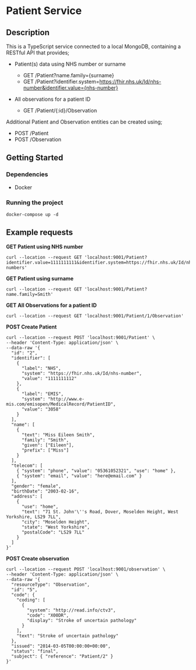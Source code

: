 # Patient Service

## Description

This is a TypeScript service connected to a local MongoDB, containing a RESTful API that provides;

- Patient(s) data using NHS number or surname
  - GET /Patient?name.family={surname}
  - GET /Patient?identifier.system=https://fhir.nhs.uk/Id/nhs-number&identifier.value={nhs-number}
  
- All observations for a patient ID
  - GET /Patient/{:id}/Observation
 
Additional Patient and Observation entities can be created using;
- POST /Patient
- POST /Observation

## Getting Started

### Dependencies
- Docker

### Running the project
```
docker-compose up -d
```

## Example requests

**GET Patient using NHS number**
```
curl --location --request GET 'localhost:9001/Patient?identifier.value=1111111111&identifier.system=https://fhir.nhs.uk/Id/nhs-numbers'
```

**GET Patient using surname**
```
curl --location --request GET 'localhost:9001/Patient?name.family=Smith'
```

**GET All Observations for a patient ID**
```
curl --location --request GET 'localhost:9001/Patient/1/Observation'
```

**POST Create Patient**
```
curl --location --request POST 'localhost:9001/Patient' \
--header 'Content-Type: application/json' \
--data-raw '{
  "id": "2",
  "identifier": [
    {
      "label": "NHS",
      "system": "https://fhir.nhs.uk/Id/nhs-number",
      "value": "1111111112"
    },
    {
      "label": "EMIS",
      "system": "http://www.e-mis.com/emisopen/MedicalRecord/PatientID",
      "value": "3058"
    }
  ],
  "name": [
    {
      "text": "Miss Eileen Smith",
      "family": "Smith",
      "given": ["Eileen"],
      "prefix": ["Miss"]
    }
  ],
  "telecom": [
    { "system": "phone", "value": "05361052321", "use": "home" },
    { "system": "email", "value": "here@email.com" }
  ],
  "gender": "female",
  "birthDate": "2003-02-16",
  "address": [
    {
      "use": "home",
      "text": "71 St. John'\''s Road, Dover, Moselden Height, West Yorkshire, LS29 7LL",
      "city": "Moselden Height",
      "state": "West Yorkshire",
      "postalCode": "LS29 7LL"
    }
  ]
}'
```

**POST Create observation**
```
curl --location --request POST 'localhost:9001/observation' \
--header 'Content-Type: application/json' \
--data-raw '{
  "resourceType": "Observation",
  "id": "5",
  "code": {
    "coding": [
      {
        "system": "http://read.info/ctv3",
        "code": "X00DR",
        "display": "Stroke of uncertain pathology"
      }
    ],
    "text": "Stroke of uncertain pathology"
  },
  "issued": "2014-03-05T00:00:00+00:00",
  "status": "final",
  "subject": { "reference": "Patient/2" }
}'
```
